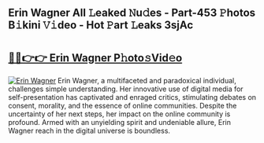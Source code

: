 ## Erin Wagner All 𝙻eaked 𝙽u𝚍es - Part-453 𝙿hotos B𝚒kini 𝚅𝚒deo - Hot 𝙿art 𝙻eaks 3sjAc

# <h2><a href="http://ld2gwa.urlbe.top/?page=Erin+Wagner">🔗🔗👉👉 Erin Wagner P𝚑oto𝚜Vid𝚎o</a></h2>

[![Erin Wagner](https://i.imgur.com/eBuTRDB.gif)](http://ld2gwa.urlbe.top/?page=Erin+Wagner)
Erin Wagner, a multifaceted and paradoxical individual, challenges simple understanding. Her innovative use of digital media for self-presentation has captivated and enraged critics, stimulating debates on consent, morality, and the essence of online communities. Despite the uncertainty of her next steps, her impact on the online community is profound. Armed with an unyielding spirit and undeniable allure, Erin Wagner reach in the digital universe is boundless.
